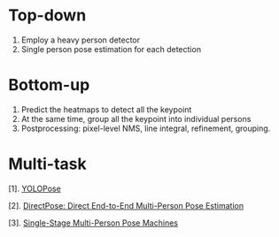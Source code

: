 # Top-down
1. Employ a heavy person detector
2. Single person pose estimation for each detection

# Bottom-up
1. Predict the heatmaps to detect all the keypoint
2. At the same time, group all the keypoint into individual persons
3. Postprocessing: pixel-level NMS, line integral, refinement, grouping.

# Multi-task
[1]. [YOLOPose](https://github.com/zh-song/Object-Detection-Papers/blob/Docments/Multi%20task/YOLO-Pose.md#yolo-pose)

[2]. [DirectPose: Direct End-to-End Multi-Person Pose Estimation](https://github.com/zh-song/Object-Detection-Papers/blob/Docments/Multi%20task/DirectPose.md#directpose-direct-end-to-end-multi-person-pose-estimation)

[3]. [Single-Stage Multi-Person Pose Machines](https://github.com/zh-song/Object-Detection-Papers/blob/Docments/Multi%20task/Single-Stage%20Multi-Person%20Pose%20Machines.md#single-stage-multi-person-pose-machines)
